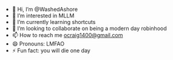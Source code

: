 - 👋 Hi, I’m @WashedAshore
- 👀 I’m interested in MLLM
- 🌱 I’m currently learning shortcuts
- 💞️ I’m looking to collaborate on being a modern day robinhood
- 📫 How to reach me ocraig1400@gmail.com
- 😄 Pronouns: LMFAO
- ⚡ Fun fact: you will die one day

<!---
WashedAshore/WashedAshore is a ✨ special ✨ repository because its `README.md` (this file) appears on your GitHub profile.
You can click the Preview link to take a look at your changes.
--->

